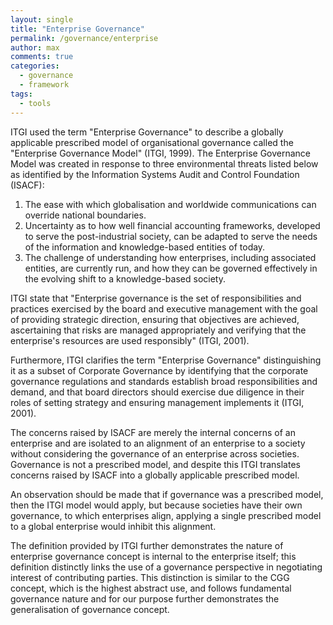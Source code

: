 ```yaml
---
layout: single
title: "Enterprise Governance"
permalink: /governance/enterprise
author: max
comments: true
categories:
  - governance
  - framework
tags:
  - tools
---
```


ITGI used the term "Enterprise Governance" to describe a globally applicable prescribed model of organisational governance called the "Enterprise Governance Model" (ITGI, 1999). The Enterprise Governance Model was created in response to three environmental threats listed below as identified by the Information Systems Audit and Control Foundation (ISACF):

1. The ease with which globalisation and worldwide communications can override national boundaries. 
2. Uncertainty as to how well financial accounting frameworks, developed to serve the post-industrial society, can be adapted to serve the needs of the information and knowledge-based entities of today.
3. The challenge of understanding how enterprises, including associated entities, are currently run, and how they can be governed effectively in the evolving shift to a knowledge-based society.

ITGI state that "Enterprise governance is the set of responsibilities and practices exercised by the board and executive management with the goal of providing strategic direction, ensuring that objectives are achieved, ascertaining that risks are managed appropriately and verifying that the enterprise's resources are used responsibly" (ITGI, 2001).

Furthermore, ITGI clarifies the term "Enterprise Governance" distinguishing it as a subset of Corporate Governance by identifying that the corporate governance regulations and standards establish broad responsibilities and demand, and that board directors should exercise due diligence in their roles of setting strategy and ensuring management implements it (ITGI, 2001).

The concerns raised by ISACF are merely the internal concerns of an enterprise and are isolated to an alignment of an enterprise to a society without considering the governance of an enterprise across societies. Governance is not a prescribed model, and despite this ITGI translates concerns raised by ISACF into a globally applicable prescribed model.

An observation should be made that if governance was a prescribed model, then the ITGI model would apply, but because societies have their own governance, to which enterprises align, applying a single prescribed model to a global enterprise would inhibit this alignment.

The definition provided by ITGI further demonstrates the nature of enterprise governance concept is internal to the enterprise itself; this definition distinctly links the use of a governance perspective in negotiating interest of contributing parties. This distinction is similar to the CGG concept, which is the highest abstract use, and follows fundamental governance nature and for our purpose further demonstrates the generalisation of governance concept.
